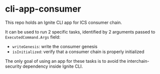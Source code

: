 # cli-app-consumer

This repo holds an Ignite CLI app for ICS consumer chain.

It can be used to run 2 specific tasks, identified by 2 arguments passed to `ExecutedCommand.Args` field:
- `writeGenesis`: write the consumer genesis 
- `isInitialized`: verify that a consumer chain is properly initialized

The only goal of using an app for these tasks is to avoid the interchain-security dependency inside Ignite CLI.
